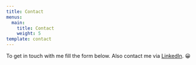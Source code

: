 ```yaml
---
title: Contact
menus:
  main:
    title: Contact
    weight: 5
template: contact
---
```

To get in touch with me fill the form below. Also contact me via [LinkedIn](https://www.linkedin.com/in/douglasfugazi). 😀